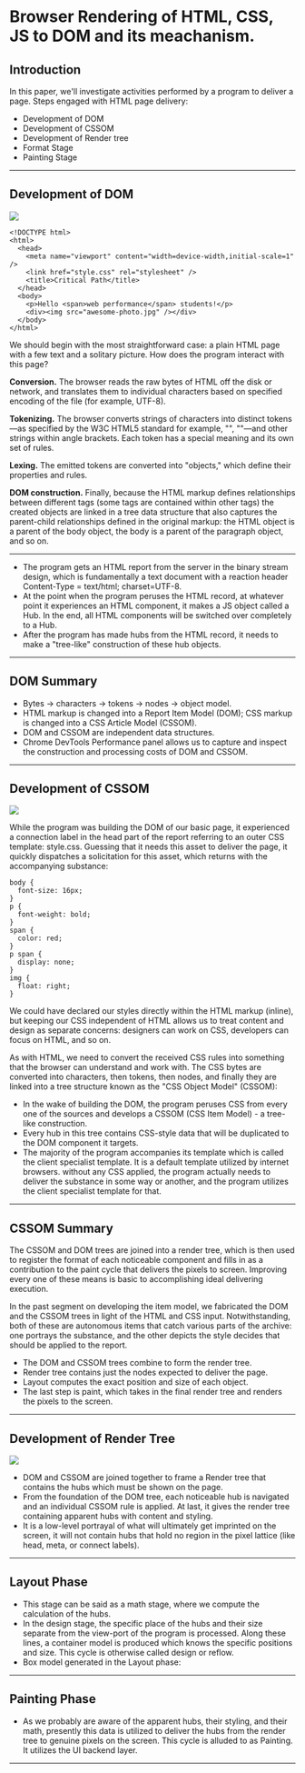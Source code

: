 # Browser Rendering of HTML, CSS, JS to DOM and its meachanism.

## Introduction

In this paper, we'll investigate activities performed by a program to deliver a page. Steps engaged with HTML page delivery:

- Development of DOM
- Development of CSSOM
- Development of Render tree
- Format Stage
- Painting Stage
<hr>

## Development of DOM

![](https://media.geeksforgeeks.org/wp-content/uploads/20210908120846/DOM.png)

```
<!DOCTYPE html>
<html>
  <head>
    <meta name="viewport" content="width=device-width,initial-scale=1" />
    <link href="style.css" rel="stylesheet" />
    <title>Critical Path</title>
  </head>
  <body>
    <p>Hello <span>web performance</span> students!</p>
    <div><img src="awesome-photo.jpg" /></div>
  </body>
</html>
```

We should begin with the most straightforward case: a plain HTML page with a few text and a solitary picture. How does the program interact with this page?

**Conversion.** The browser reads the raw bytes of HTML off the disk or network, and translates them to individual characters based on specified encoding of the file (for example, UTF-8).

**Tokenizing.** The browser converts strings of characters into distinct tokens—as specified by the W3C HTML5 standard for example, "<html>", "<body>"—and other strings within angle brackets. Each token has a special meaning and its own set of rules.

**Lexing.** The emitted tokens are converted into "objects," which define their properties and rules.

**DOM construction.** Finally, because the HTML markup defines relationships between different tags (some tags are contained within other tags) the created objects are linked in a tree data structure that also captures the parent-child relationships defined in the original markup: the HTML object is a parent of the body object, the body is a parent of the paragraph object, and so on.

<hr>

- The program gets an HTML report from the server in the binary stream design, which is fundamentally a text document with a reaction header Content-Type = text/html; charset=UTF-8.
- At the point when the program peruses the HTML record, at whatever point it experiences an HTML component, it makes a JS object called a Hub. In the end, all HTML components will be switched over completely to a Hub.
- After the program has made hubs from the HTML record, it needs to make a "tree-like" construction of these hub objects.
<hr>

## DOM Summary

- Bytes → characters → tokens → nodes → object model.
- HTML markup is changed into a Report Item Model (DOM); CSS markup is changed into a CSS Article Model (CSSOM).
- DOM and CSSOM are independent data structures.
- Chrome DevTools Performance panel allows us to capture and inspect the construction and processing costs of DOM and CSSOM.
<hr>

## Development of CSSOM

![](https://i.stack.imgur.com/bsiD6.png)

While the program was building the DOM of our basic page, it experienced a connection label in the head part of the report referring to an outer CSS template: style.css. Guessing that it needs this asset to deliver the page, it quickly dispatches a solicitation for this asset, which returns with the accompanying substance:

```
body {
  font-size: 16px;
}
p {
  font-weight: bold;
}
span {
  color: red;
}
p span {
  display: none;
}
img {
  float: right;
}
```

We could have declared our styles directly within the HTML markup (inline), but keeping our CSS independent of HTML allows us to treat content and design as separate concerns: designers can work on CSS, developers can focus on HTML, and so on.

As with HTML, we need to convert the received CSS rules into something that the browser can understand and work with. The CSS bytes are converted into characters, then tokens, then nodes, and finally they are linked into a tree structure known as the "CSS Object Model" (CSSOM):

- In the wake of building the DOM, the program peruses CSS from every one of the sources and develops a CSSOM (CSS Item Model) - a tree-like construction.
- Every hub in this tree contains CSS-style data that will be duplicated to the DOM component it targets.
- The majority of the program accompanies its template which is called the client specialist template. It is a default template utilized by internet browsers. without any CSS applied, the program actually needs to deliver the substance in some way or another, and the program utilizes the client specialist template for that.
<hr>

## CSSOM Summary

The CSSOM and DOM trees are joined into a render tree, which is then used to register the format of each noticeable component and fills in as a contribution to the paint cycle that delivers the pixels to screen. Improving every one of these means is basic to accomplishing ideal delivering execution.

In the past segment on developing the item model, we fabricated the DOM and the CSSOM trees in light of the HTML and CSS input. Notwithstanding, both of these are autonomous items that catch various parts of the archive: one portrays the substance, and the other depicts the style decides that should be applied to the report.

- The DOM and CSSOM trees combine to form the render tree.
- Render tree contains just the nodes expected to deliver the page.
- Layout computes the exact position and size of each object.
- The last step is paint, which takes in the final render tree and renders the pixels to the screen.
<hr>

## Development of Render Tree

![](https://web-dev.imgix.net/image/C47gYyWYVMMhDmtYSLOWazuyePF2/b6Z2Gu6UD1x1imOu1tJV.png?auto=format&w=1600)

- DOM and CSSOM are joined together to frame a Render tree that contains the hubs which must be shown on the page.
- From the foundation of the DOM tree, each noticeable hub is navigated and an individual CSSOM rule is applied. At last, it gives the render tree containing apparent hubs with content and styling.
- It is a low-level portrayal of what will ultimately get imprinted on the screen, it will not contain hubs that hold no region in the pixel lattice (like head, meta, or connect labels).
<hr>

## Layout Phase

- This stage can be said as a math stage, where we compute the calculation of the hubs.
- In the design stage, the specific place of the hubs and their size separate from the view-port of the program is processed. Along these lines, a container model is produced which knows the specific positions and size. This cycle is otherwise called design or reflow.
- Box model generated in the Layout phase:
<hr>

## Painting Phase

- As we probably are aware of the apparent hubs, their styling, and their math, presently this data is utilized to deliver the hubs from the render tree to genuine pixels on the screen. This cycle is alluded to as Painting. It utilizes the UI backend layer.
<hr>
